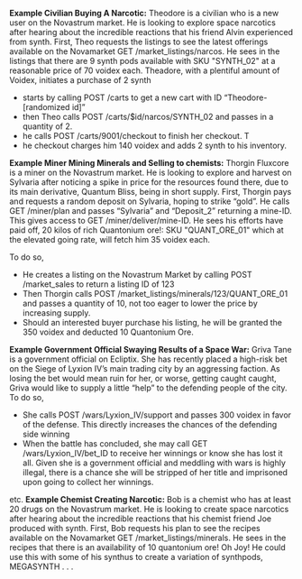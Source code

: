 **Example Civilian Buying A Narcotic:**
Theodore is a civilian who is a new user on the Novastrum market. He is looking to explore space narcotics after hearing about the incredible reactions that his friend Alvin experienced from synth. First, Theo requests the listings to see the latest offerings available on the Novamarket GET /market_listings/narcos. He sees in the listings that there are 9 synth pods available with SKU "SYNTH_02" at a reasonable price of 70 voidex each.
Theadore, with a plentiful amount of Voidex, initiates a purchase of 2 synth
* starts by calling POST /carts to get a new cart with ID “Theodore-[randomized id]”
* then Theo calls POST /carts/$id/narcos/SYNTH_02 and passes in a quantity of 2.
* he calls POST /carts/9001/checkout to finish her checkout. T
* he checkout charges him 140 voidex and adds 2 synth to his inventory. 

**Example Miner Mining Minerals and Selling to chemists:**
Thorgin Fluxcore is a miner on the Novastrum market. He is looking to explore and harvest on Sylvaria after noticing a spike in price for the resources found there, due to its main derivative, Quantum Bliss, being in short supply. First, Thorgin pays and requests a random deposit on Sylvaria, hoping to strike “gold”. He calls GET /miner/plan and passes “Sylvaria” and “Deposit_2” returning a mine-ID. This gives access to GET /miner/deliver/mine-ID.  He sees his efforts have paid off, 20 kilos of rich Quantonium ore!: SKU "QUANT_ORE_01" which at the elevated going rate, will fetch him 35 voidex each.

To do so, 
* He creates a listing on the Novastrum Market by calling POST /market_sales to return a listing ID of 123
* Then Thorgin calls POST /market_listings/minerals/123/QUANT_ORE_01 and passes a quantity of 10, not too eager to lower the price by increasing supply.
* Should an interested buyer purchase his listing, he will be granted the 350 voidex and deducted 10 Quantonium Ore.

**Example Government Official Swaying Results of a Space War:**
Griva Tane is a government official on Ecliptix. She has recently placed a high-risk bet on the Siege of Lyxion IV’s main trading city by an aggressing faction. As losing the bet would mean ruin for her, or worse, getting caught caught, Griva would like to supply a little “help” to the defending people of the city. 
To do so, 
* She calls POST /wars/Lyxion_IV/support and passes 300 voidex in favor of the defense. This directly increases the chances of the defending side winning
* When the battle has concluded, she may call GET /wars/Lyxion_IV/bet_ID to receive her winnings or know she has lost it all. 
Given she is a government official and meddling with wars is highly illegal, there is a chance she will be stripped of her title and imprisoned upon going to collect her winnings.

etc. 
**Example Chemist Creating Narcotic:**
Bob is a chemist who has at least 20 drugs on the Novastrum market. He is looking to create space narcotics after hearing about the incredible reactions that his chemist friend Joe produced with synth. First, Bob requests his plan to see the recipes available on the Novamarket GET /market_listings/minerals. He sees in the recipes that there is an availability of 10 quantonium ore! Oh Joy! He could use this with some of his synthus to create a variation of synthpods, MEGASYNTH . . .
